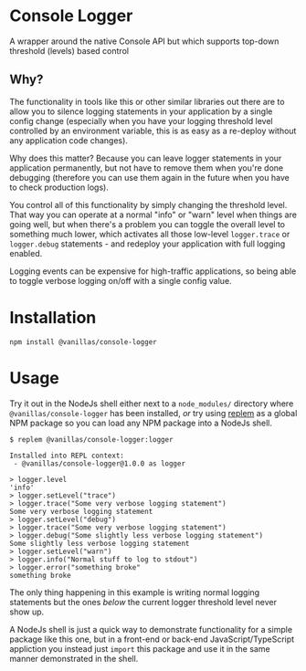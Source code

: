 # Console Logger

A wrapper around the native Console API but which supports top-down threshold (levels) based control

## Why?

The functionality in tools like this or other similar libraries out there are to allow you to silence logging statements in your application by a single config change (especially when you have your logging threshold level controlled by an environment variable, this is as easy as a re-deploy without any application code changes).

Why does this matter? Because you can leave logger statements in your application permanently, but not have to remove them when you're done debugging (therefore you can use them again in the future when you have to check production logs).

You control all of this functionality by simply changing the threshold level. That way you can operate at a normal "info" or "warn" level when things are going well, but when there's a problem you can toggle the overall level to
something much lower, which activates all those low-level `logger.trace` or `logger.debug` statements - and redeploy your application with full logging enabled.

Logging events can be expensive for high-traffic applications, so being able to toggle verbose logging on/off with a single config value.

# Installation

```
npm install @vanillas/console-logger
```

# Usage

Try it out in the NodeJs shell either next to a `node_modules/` directory where `@vanillas/console-logger` has been installed, _or_ try using [replem](https://www.npmjs.com/package/replem) as a global NPM package so you can load any NPM package into a NodeJs shell.

```
$ replem @vanillas/console-logger:logger

Installed into REPL context:
 - @vanillas/console-logger@1.0.0 as logger

> logger.level
'info'
> logger.setLevel("trace")
> logger.trace("Some very verbose logging statement")
Some very verbose logging statement
> logger.setLevel("debug")
> logger.trace("Some very verbose logging statement")
> logger.debug("Some slightly less verbose logging statement")
Some slightly less verbose logging statement
> logger.setLevel("warn")
> logger.info("Normal stuff to log to stdout")
> logger.error("something broke"
something broke
```

The only thing happening in this example is writing normal logging statements but the ones _below_ the current logger threshold level never show up.

A NodeJs shell is just a quick way to demonstrate functionality for a simple package like this one, but in a front-end or back-end JavaScript/TypeScript appliction you instead just `import` this package and use it in the same manner demonstrated in the shell.
